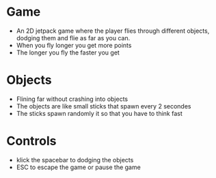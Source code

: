# Game
- An 2D jetpack game where the player flies through different objects, dodging them and flie as far as you can.
- When you fly longer you get more points
- The longer you fly the faster you get

# Objects
- Flining far without crashing into objects
- The objects are like small sticks that spawn every 2 secondes
- The sticks spawn randomly it so that you have to think fast

# Controls
- klick the spacebar to dodging the objects
- ESC to escape the game or pause the game
